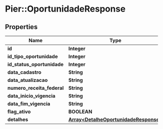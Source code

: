 # Pier::OportunidadeResponse

## Properties
Name | Type | Description | Notes
------------ | ------------- | ------------- | -------------
**id** | **Integer** | {{{oportunidade_response_id_value}}} | [optional] 
**id_tipo_oportunidade** | **Integer** | {{{oportunidade_response_id_tipo_oportunidade_value}}} | [optional] 
**id_status_oportunidade** | **Integer** | {{{oportunidade_response_id_status_oportunidade_value}}} | [optional] 
**data_cadastro** | **String** | {{{oportunidade_response_data_cadastro_value}}} | [optional] 
**data_atualizacao** | **String** | {{{oportunidade_response_data_atualizacao_value}}} | [optional] 
**numero_receita_federal** | **String** | {{{oportunidade_response_numero_receita_federal_value}}} | [optional] 
**data_inicio_vigencia** | **String** | {{{oportunidade_response_data_inicio_vigencia_value}}} | [optional] 
**data_fim_vigencia** | **String** | {{{oportunidade_response_data_fim_vigencia_value}}} | [optional] 
**flag_ativo** | **BOOLEAN** | {{{oportunidade_response_flag_ativo_value}}} | [optional] 
**detalhes** | [**Array&lt;DetalheOportunidadeResponse&gt;**](DetalheOportunidadeResponse.md) | {{{oportunidade_response_detalhes_value}}} | [optional] 



